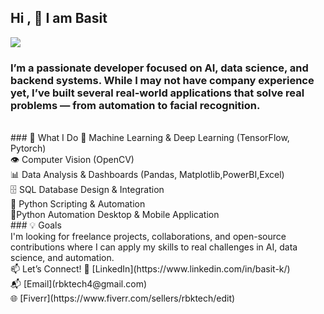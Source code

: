## Hi , 👋 I am Basit
![](https://komarev.com/ghpvc/?username=Basit341&color=ff69b4)
### I’m a passionate developer focused on AI, data science, and backend systems. While I may not have company experience yet, I’ve built several real-world applications that solve real problems — from automation to facial recognition.
<br>
### 🔨 What I Do
🧠 Machine Learning & Deep Learning (TensorFlow, Pytorch)
<br>
👁️ Computer Vision (OpenCV)
<br>
📊 Data Analysis & Dashboards (Pandas, Matplotlib,PowerBI,Excel)
<br>
🗄️ SQL Database Design & Integration
<br>
🐍 Python Scripting & Automation
<br>
📱Python Automation Desktop & Mobile Application
<br>
### 💡 Goals
<br>
I'm looking for freelance projects, collaborations, and open-source contributions where I can apply my skills to real challenges in AI, data science, and automation.
<br>
📫 Let’s Connect!
🔗 [LinkedIn](https://www.linkedin.com/in/basit-k/)
<br>
📬 [Email](rbktech4@gmail.com)
<br>
🌐 [Fiverr](https://www.fiverr.com/sellers/rbktech/edit)



